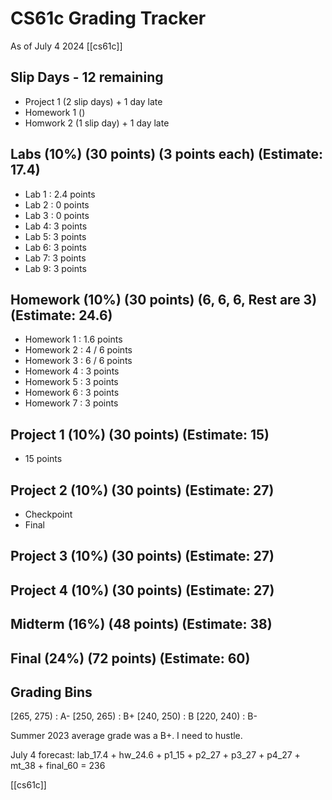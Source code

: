 # CS61c Grading Tracker
As of July 4 2024
[[cs61c]]

## Slip Days - 12 remaining
- Project 1 (2 slip days) + 1 day late
- Homework 1 ()
- Homwork 2 (1 slip day) + 1 day late

## Labs (10%) (30 points) (3 points each) (Estimate: 17.4)

- Lab 1 : 2.4 points
- Lab 2 : 0 points
- Lab 3 : 0 points
- Lab 4: 3 points
- Lab 5: 3 points
- Lab 6: 3 points
- Lab 7: 3 points
- Lab 9: 3 points

## Homework (10%) (30 points) (6, 6, 6, Rest are 3) (Estimate: 24.6)

- Homework 1 : 1.6 points 
- Homework 2 : 4 / 6 points
- Homework 3 : 6 / 6 points
- Homework 4 : 3 points
- Homework 5 : 3 points
- Homework 6 : 3 points
- Homework 7 : 3 points

## Project 1 (10%) (30 points) (Estimate: 15)
- 15 points

## Project 2 (10%) (30 points) (Estimate: 27)
- Checkpoint
- Final

## Project 3 (10%) (30 points) (Estimate: 27)

## Project 4 (10%) (30 points) (Estimate: 27)

## Midterm (16%) (48 points) (Estimate: 38)

## Final (24%) (72 points) (Estimate: 60)

## Grading Bins

[265, 275) : A-
[250, 265) : B+
[240, 250) : B
[220, 240) : B-

Summer 2023 average grade was a B+. I need to hustle.

July 4 forecast: lab_17.4 + hw_24.6 + p1_15 + p2_27 + p3_27 + p4_27 + mt_38 + final_60 = 236

[[cs61c]]
